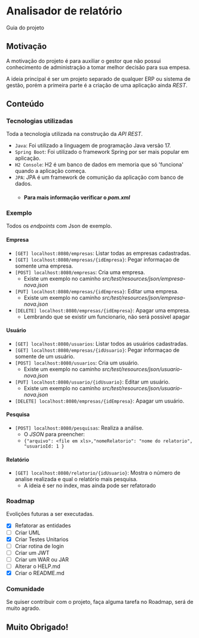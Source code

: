 # Analisador de relatório

Guia do projeto

## Motivação

A motivação do projeto é para auxiliar o gestor que não possui conhecimento de administração a tomar melhor decisão para
sua empesa. 

A ideia principal é ser um projeto separado de qualquer ERP ou sistema de gestão, porém a primeira parte é a criação de 
uma aplicação ainda *REST*.

## Conteúdo

### Tecnologias utilizadas

Toda a tecnologia utilizada na construção da *API REST*.

- `Java`: Foi utilizado a linguagem de programação Java versão 17. 
- `Spring Boot`: Foi utilizado o framework Spring por ser mais popular em aplicação.
- `H2 Console`: H2 é um banco de dados em memoria que só 'funciona' quando a aplicação começa.
- `JPA`: JPA é um framework de comunição da aplicação com banco de dados. 
  - #### Para mais informação verificar o *pom.xml*


### Exemplo

Todos os *endpoints* com Json de exemplo.

#### Empresa
- `[GET] localhost:8080/empresas`: Listar todas as empresas cadastradas.
- `[GET] localhost:8080/empresas/{idEmpresa}`: Pegar informaçao de somente uma empresa.
- `[POST] localhost:8080/empresas`: Cria uma empresa.
  - Existe um exemplo no caminho *src/test/resources/json/empresa-nova.json*
- `[PUT] localhost:8080/empresas/{idEmpresa}`: Editar uma empresa.
    - Existe um exemplo no caminho *src/test/resources/json/empresa-nova.json*
- `[DELETE] localhost:8080/empresas/{idEmpresa}`: Apagar uma empresa. 
  - Lembrando que se existir um funcionario, não será possivel apagar
#### Usuário
- `[GET] localhost:8080/usuarios`: Listar todos as usuários cadastradas.
- `[GET] localhost:8080/empresas/{idUsuario}`: Pegar informaçao de somente de um usuário.
- `[POST] localhost:8080/usuarios`: Cria um usuário.
    - Existe um exemplo no caminho *src/test/resources/json/usuario-nova.json*
- `[PUT] localhost:8080/usuario/{idUsuario}`: Editar um usuário.
    - Existe um exemplo no caminho *src/test/resources/json/usuario-nova.json*
- `[DELETE] localhost:8080/empresas/{idEmpresa}`: Apagar um usuário.

#### Pesquisa
- `[POST] localhost:8080/pesquisas`: Realiza a análise. 
  - O *JSON*  para preencher: 
  - ```{"arquivo": <file em xls>,"nomeRelatorio": "nome do relatorio", "usuarioId: 1 }```

#### Relatório
- `[GET] localhost:8080/relatorio/{idUsuario}`: Mostra o número de analise realizada e qual o relatório mais pesquisa.
    - A ideia é ser no index, mas ainda pode ser refatorado


### Roadmap 

Evolições futuras a ser executadas. 

- [X] Refatorar as entidades
- [ ] Criar UML
- [X] Criar Testes Unitarios 
- [ ] Criar rotina de login
- [ ] Criar um JWT
- [ ] Criar um WAR ou JAR
- [ ] Alterar o HELP.md
- [X] Criar o README.md

### Comunidade

Se quiser contribuir com o projeto, faça alguma tarefa no Roadmap, será de muito agrado. 


## Muito Obrigado!